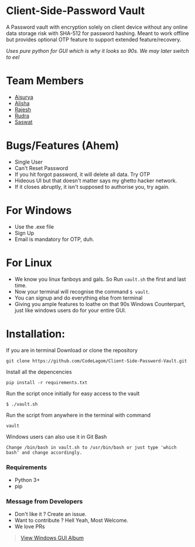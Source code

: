 # Client-Side-Password Vault

A Password vault with encryption solely on client device without any online data storage risk with SHA-512 for password hashing. Meant to work offline but provides optional OTP feature to support extended feature/recovery.

*Uses pure python for GUI which is why it looks so 90s. We may later switch to eel*

# Team Members
  - [Aisurya][m1]
  - [Alisha][m2]
  - [Rajesh][m3]
  - [Rudra][m4]
  - [Saswat][m5]
  
# Bugs/Features (Ahem)

  - Single User
  - Can't Reset Password
  - If you hit forgot password, it will delete all data. Try OTP
  - Hideous UI but that doesn't matter says my ghetto hacker network.
  - If it closes abruptly, it isn't supposed to authorise you, try again.

# For Windows 

  - Use the .exe file
  - Sign Up
  - Email is mandatory for OTP, duh.

 # For Linux

  - We know you linux fanboys and gals. So Run ```vault.sh``` the first and last time.
  - Now your terminal will recognise the command ``` $ vault ```.
  - You can signup and do everything else from terminal
  - Giving you ample features to loathe on that 90s Windows Counterpart,
    just like windows users do for your entire GUI.

 
    
    
# Installation:
If you are in terminal
Download or clone the repository
```
git clone https://github.com/CodeLagom/Client-Side-Password-Vault.git
```
Install all the depencencies
```
pip install -r requirements.txt
```
Run the script once initially for easy access to the vault 
```
$ ./vault.sh 
````
Run the script from anywhere in the terminal with command
```
vault
```
Windows users can also use it in Git Bash
```
Change /bin/bash in vault.sh to /usr/bin/bash or just type 'which bash' and change accordingly.
```

### Requirements

- Python 3+
- pip



### Message from Developers

- Don't like it ? Create an issue.
- Want to contribute ? Hell Yeah, Most Welcome.
- We love PRs



<blockquote class="imgur-embed-pub" lang="en" data-id="a/asP9wdJ"><a href="//imgur.com/a/asP9wdJ">View Windows GUI Album</a></blockquote>

   [m1]: <https://github.com/amisra123>
   [m2]: <https://github.com/alishamohanty>
   [m3]: <https://github.com/rswain2705>
   [m4]: <https://github.com/phantom-5>
   [m5]: <https://github.com/Saswat1998>
   
